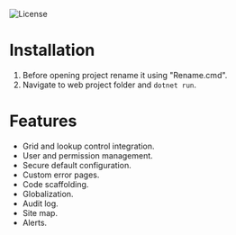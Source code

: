 ![License](https://img.shields.io/badge/license-MIT-green.svg?style=plastic)

# Installation
1. Before opening project rename it using "Rename.cmd".
2. Navigate to web project folder and `dotnet run`.

# Features
- Grid and lookup control integration.
- User and permission management.
- Secure default configuration.
- Custom error pages.
- Code scaffolding.
- Globalization.
- Audit log.
- Site map.
- Alerts.
